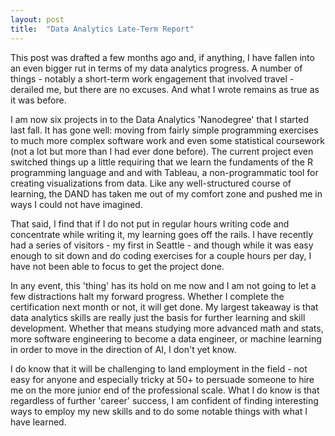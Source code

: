 ```yaml
---
layout: post
title:  "Data Analytics Late-Term Report"
---
```


This post was drafted a few months ago and, if anything, I have fallen into an even bigger rut in terms of my data analytics progress. A number of things - notably a short-term work engagement that involved travel - derailed me, but there are no excuses. And what I wrote remains as true as it was before.

I am now six projects in to the Data Analytics 'Nanodegree' that I started last fall. It has gone well: moving from fairly simple programming exercises to much more complex software work and even some statistical coursework (not a lot but more than I had ever done before). The current project even switched things up a little requiring that we learn the fundaments of the R programming language and and with Tableau, a non-programmatic tool for creating visualizations from data. Like any well-structured course of learning, the DAND has taken me out of my comfort zone and pushed me in ways I could not have imagined.

That said, I find that if I do not put in regular hours writing code and concentrate while writing it, my learning goes off the rails. I have recently had a series of visitors - my first in Seattle - and though while it was easy enough to sit down and do coding exercises for a couple hours per day, I have not been able to focus to get the project done.

In any event, this 'thing' has its hold on me now and I am not going to let a few distractions halt my forward progress. Whether I complete the certification next month or not, it will get done. My largest takeaway is that data analytics skills are really just the basis for further learning and skill development. Whether that means studying more advanced math and stats, more software engineering to become a data engineer, or machine learning in order to move in the direction of AI, I don't yet know.

I do know that it will be challenging to land employment in the field - not easy
for anyone and especially tricky at 50+ to persuade someone to hire me on the more junior end of the professional scale.  What I do know is that regardless of further 'career' success, I am confident of finding interesting ways to employ my new skills and to do some notable things with what I have learned.
